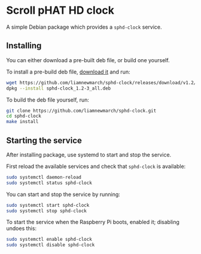 # Scroll pHAT HD clock

A simple Debian package which provides a `sphd-clock` service.

## Installing

You can either download a pre-built deb file, or build one yourself.

To install a pre-build deb file, [download it](https://github.com/liamnewmarch/sphd-clock/releases/) and run:

```sh
wget https://github.com/liamnewmarch/sphd-clock/releases/download/v1.2/sphd-clock_1.2-3_all.deb
dpkg --install sphd-clock_1.2-3_all.deb
```

To build the deb file yourself, run:

```sh
git clone https://github.com/liamnewmarch/sphd-clock.git
cd sphd-clock
make install
```

## Starting the service

After installing package, use systemd to start and stop the service.

First reload the available services and check that `sphd-clock` is available:

```sh
sudo systemctl daemon-reload
sudo systemctl status sphd-clock
```

You can start and stop the service by running:

```sh
sudo systemctl start sphd-clock
sudo systemctl stop sphd-clock
```

To start the service when the Raspberry Pi boots, enabled it; disabling undoes this:

```sh
sudo systemctl enable sphd-clock
sudo systemctl disable sphd-clock
```
